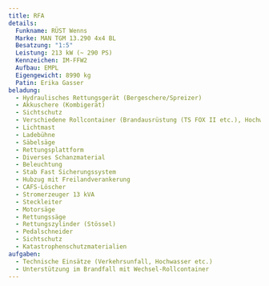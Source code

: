 ```yaml
---
title: RFA
details:
  Funkname: RÜST Wenns
  Marke: MAN TGM 13.290 4x4 BL
  Besatzung: "1:5"
  Leistung: 213 kW (~ 290 PS)
  Kennzeichen: IM-FFW2
  Aufbau: EMPL
  Eigengewicht: 8990 kg
  Patin: Erika Gasser
beladung:
  - Hydraulisches Rettungsgerät (Bergeschere/Spreizer)
  - Akkuschere (Kombigerät)
  - Sichtschutz
  - Verschiedene Rollcontainer (Brandausrüstung (TS FOX II etc.), Hochwasser (Tauch- Schmutzwasserpumpe etc.), Schlauchwagen)
  - Lichtmast
  - Ladebühne
  - Säbelsäge
  - Rettungsplattform
  - Diverses Schanzmaterial
  - Beleuchtung
  - Stab Fast Sicherungssystem
  - Hubzug mit Freilandverankerung
  - CAFS-Löscher
  - Stromerzeuger 13 kVA
  - Steckleiter
  - Motorsäge
  - Rettungssäge
  - Rettungszylinder (Stössel)
  - Pedalschneider
  - Sichtschutz
  - Katastrophenschutzmaterialien
aufgaben:
  - Technische Einsätze (Verkehrsunfall, Hochwasser etc.)
  - Unterstützung im Brandfall mit Wechsel-Rollcontainer
---
```

